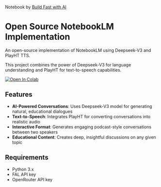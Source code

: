 Notebook by [Build Fast with AI](https://www.buildfastwithai.com/genai-course)

# Open Source NotebookLM Implementation

An open-source implementation of NotebookLM using Deepseek-V3 and PlayHT TTS. 

This project combines the power of Deepseek-V3 for language understanding and PlayHT for text-to-speech capabilities.

[![Open In Colab](https://colab.research.google.com/assets/colab-badge.svg)](https://colab.research.google.com/drive/1lSzgEXw9F4X65qSSgOs47ejMGRDkbuZH?usp=sharing)

## Features

- **AI-Powered Conversations**: Uses Deepseek-V3 model for generating natural, educational dialogues
- **Text-to-Speech**: Integrates PlayHT for converting conversations into realistic audio
- **Interactive Format**: Generates engaging podcast-style conversations between two speakers
- **Educational Content**: Creates deep, insightful discussions on any given topic

## Requirements

- Python 3.x
- FAL API key
- OpenRouter API key

